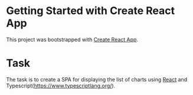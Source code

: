 # Getting Started with Create React App
This project was bootstrapped with [Create React App](https://github.com/facebook/create-react-app).

# Task
The task is to create a SPA for displaying the list of charts using [React](https://reactjs.org/) and Typescript(https://www.typescriptlang.org/).
